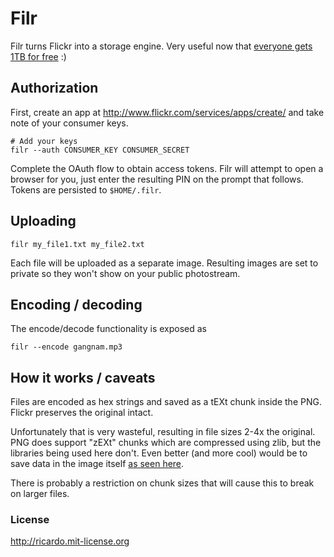 Filr
==========

Filr turns Flickr into a storage engine. Very useful now that [everyone gets 1TB for free](yahoo.tumblr.com/post/50934634700/your-world-in-full-resolution) :)

Authorization
--------------

First, create an app at http://www.flickr.com/services/apps/create/ and take note of your consumer keys.

    # Add your keys
    filr --auth CONSUMER_KEY CONSUMER_SECRET

Complete the OAuth flow to obtain access tokens. Filr will attempt to open a browser for you, just enter the resulting PIN on the prompt that follows. Tokens are persisted to `$HOME/.filr`.

Uploading
----------

    filr my_file1.txt my_file2.txt

Each file will be uploaded as a separate image. Resulting images are set to private so they won't show on your public photostream.

Encoding / decoding
-------------------

The encode/decode functionality is exposed as 

    filr --encode gangnam.mp3 

How it works / caveats
----------------------

Files are encoded as hex strings and saved as a tEXt chunk inside the PNG. Flickr preserves the original intact.

Unfortunately that is very wasteful, resulting in file sizes 2-4x the original. PNG does support "zEXt" chunks which are compressed using zlib, but the libraries being used here don't. Even better (and more cool) would be to save data in the image itself [as seen here](http://blog.nihilogic.dk/2008/05/compression-using-canvas-and-png.html).

There is probably a restriction on chunk sizes that will cause this to break on larger files.

### License

http://ricardo.mit-license.org